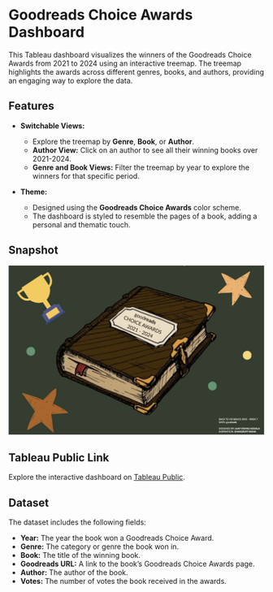 # Goodreads Choice Awards Dashboard

This Tableau dashboard visualizes the winners of the Goodreads Choice Awards from 2021 to 2024 using an interactive treemap. The treemap highlights the awards across different genres, books, and authors, providing an engaging way to explore the data.

## Features

- **Switchable Views:**
  - Explore the treemap by **Genre**, **Book**, or **Author**.
  - **Author View:** Click on an author to see all their winning books over 2021-2024.
  - **Genre and Book Views:** Filter the treemap by year to explore the winners for that specific period.

- **Theme:**
  - Designed using the **Goodreads Choice Awards** color scheme.
  - The dashboard is styled to resemble the pages of a book, adding a personal and thematic touch.

## Snapshot

![Goodreads Choice Awards Dashboard](Snapshot.png)

## Tableau Public Link

Explore the interactive dashboard on [Tableau Public](https://public.tableau.com/views/GoodreadsChoiceAwards2021-2024BuildaTreeMapB2VB2025W7/Opening?:language=en-US&:sid=&:redirect=auth&:display_count=n&:origin=viz_share_link).

## Dataset

The dataset includes the following fields:

- **Year:** The year the book won a Goodreads Choice Award.
- **Genre:** The category or genre the book won in.
- **Book:** The title of the winning book.
- **Goodreads URL:** A link to the book’s Goodreads Choice Awards page.
- **Author:** The author of the book.
- **Votes:** The number of votes the book received in the awards.

